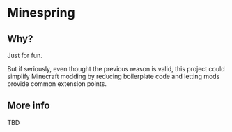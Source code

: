 # Minespring

## Why?

Just for fun.

But if seriously, even thought the previous reason is valid, this project could
simplify Minecraft modding by reducing boilerplate code and letting mods provide
common extension points.

## More info

TBD
